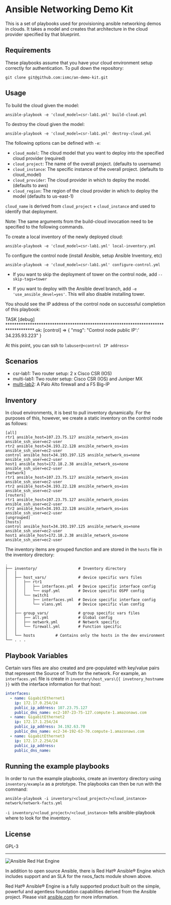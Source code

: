 Ansible Networking Demo Kit
=========

This is a set of playbooks used for provisioning ansible networking demos in clouds.  It takes a model and creates that architecture in the cloud provider specified by that blueprint.

Requirements
------------

These playbooks assume that you have your cloud environment setup correctly for authentication.  To pull down the repository:

```
git clone git@github.com:ismc/an-demo-kit.git
```

Usage
--------

To build the cloud given the model:

```
ansible-playbook -e 'cloud_model=csr-lab1.yml' build-cloud.yml
```

To destroy the cloud given the model:

```
ansible-playbook -e 'cloud_model=csr-lab1.yml' destroy-cloud.yml
```

The following options can be defined with `-e`:
- `cloud_model`: The cloud model that you want to deploy into the specified cloud provider (required)
- `cloud_project`: The name of the overall project. (defaults to username)
- `cloud_instance`: The specific instance of the overall project. (defaults to cloud_model)
- `cloud_provider`: The cloud provider in which to deploy the model. (defaults to aws)
- `cloud_region`: The region of the cloud provider in which to deploy the model (defaults to us-east-1)

`cloud_name` is derived from `cloud_project` + `cloud_instance` and used to identify
that deployment.

Note: The same arguments from the build-cloud invocation need to be specified to the following commands.

To create a local inventory of the newly deployed cloud:

```
ansible-playbook -e 'cloud_model=csr-lab1.yml' local-inventory.yml
```

To configure the control node (install Ansible, setup Ansible Inventory, etc)

```
ansible-playbook -e 'cloud_model=csr-lab1.yml' configure-control.yml
```

- If you want to skip the deployment of tower on the control node, add `--skip-tags=tower`

- If you want to deploy with the Ansible devel branch, add `-e 'use_ansible_devel=yes'`.  This will also disable installing tower.

You should see the IP address of the control node on successful completion of this playbook:

TASK [debug] ************************************************************************************
ok: [control] => {
    "msg": "Control node public IP':' 34.235.93.223"
}

At this point, you can ssh to `labuser@<control IP address>`

## Scenarios
- csr-lab1: Two router setup: 2 x Cisco CSR (IOS)
- multi-lab1: Two router setup: Cisco CSR (IOS) and Juniper MX
- [multi-lab2](scenarios/multi-lab2): A Palo Alto firewall and a F5 Big-IP

## Inventory

In cloud environments, it is best to pull inventory dynamically.  For the purposes of this, however, we create a static inventory on the control node as follows:

```
[all]
rtr1 ansible_host=107.23.75.127 ansible_network_os=ios ansible_ssh_user=ec2-user
rtr2 ansible_host=34.193.22.128 ansible_network_os=ios ansible_ssh_user=ec2-user
control ansible_host=34.193.197.125 ansible_network_os=none ansible_ssh_user=ec2-user
host1 ansible_host=172.18.2.38 ansible_network_os=none ansible_ssh_user=ec2-user
[network]
rtr1 ansible_host=107.23.75.127 ansible_network_os=ios ansible_ssh_user=ec2-user
rtr2 ansible_host=34.193.22.128 ansible_network_os=ios ansible_ssh_user=ec2-user
[routers]
rtr1 ansible_host=107.23.75.127 ansible_network_os=ios ansible_ssh_user=ec2-user
rtr2 ansible_host=34.193.22.128 ansible_network_os=ios ansible_ssh_user=ec2-user
[ungrouped]
[hosts]
control ansible_host=34.193.197.125 ansible_network_os=none ansible_ssh_user=ec2-user
host1 ansible_host=172.18.2.38 ansible_network_os=none ansible_ssh_user=ec2-user
```

The inventory items are grouped function and are stored in the `hosts` file in the inventory directory:

```
.
├── inventory/                  # Inventory directory
│   │
│   ├── host_vars/              # device specific vars files
│   │   ├── rtr1
│   │   │   ├── interfaces.yml  # Device specific interface config
│   │   │   └── ospf.yml        # Device specific OSPF config
│   │   └── switch1
│   │       ├── interfaces.yml  # Device specific interface config
│   │       └── vlans.yml       # Device specific vlan config
│   │
│   ├── group_vars/             # group specific vars files
│   │   ├── all.yml             # Global config   
│   │   ├── network.yml         # Network specific
│   │   └── firewall.yml        # Function specific
│   │   
│   └── hosts         # Contains only the hosts in the dev environment
└── . . .
```

## Playbook Variables

Certain vars files are also created and pre-populated with key/value pairs that represent the Source of Truth for the network.  For example, an `interfaces.yml` file is create in `inventory\host_vars\{{ invetnory_hostname }}` with the interface information for that host:

```yaml
interfaces:
  - name: GigabitEthernet1
    ip: 172.17.0.254/24
    public_ip_address: 107.23.75.127
    public_dns_name: ec2-107-23-75-127.compute-1.amazonaws.com
  - name: GigabitEthernet2
    ip: 172.17.1.254/24
    public_ip_address: 34.192.63.70
    public_dns_name: ec2-34-192-63-70.compute-1.amazonaws.com
  - name: GigabitEthernet3
    ip: 172.17.2.254/24
    public_ip_address:
    public_dns_name:
```


## Running the example playbooks
In order to run the example playbooks, create an inventory directory using
`inventory/example` as a prototype.  The playbooks can then be run with the
command:

```
ansible-playbook -i inventory/<cloud_project>/<cloud_instance> network/network-facts.yml
```

`-i inventory/<cloud_project>/<cloud_instance>` tells ansible-playbook where to look for the inventory.


License
-------

GPL-3

---
![Ansible Red Hat Engine](ansible-engine-small.png)

In addition to open source Ansible, there is Red Hat® Ansible® Engine which includes support and an SLA for the nxos_facts module shown above.

Red Hat® Ansible® Engine is a fully supported product built on the simple, powerful and agentless foundation capabilities derived from the Ansible project.  Please visit [ansible.com](https://www.ansible.com/ansible-engine) for more information.
